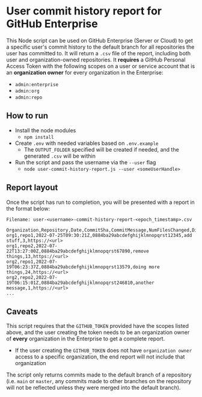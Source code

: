 # User commit history report for GitHub Enterprise

This Node script can be used on GitHub Enterprise (Server or Cloud) to get a specific user's commit history to the default branch for all repositories the user has committed to. It will return a `.csv` file of the report, including both user and organization-owned repositories. It **requires** a GitHub Personal Access Token with the following scopes on a user or service account that is an **organization owner** for every organization in the Enterprise:
  - `admin:enterprise`
  - `admin:org`
  - `admin:repo`

## How to run
- Install the node modules
  - `npm install`
- Create `.env` with needed variables based on `.env.example`
  - The `OUTPUT_FOLDER` specified will be created if needed, and the generated `.csv` will be within
- Run the script and pass the username via the `--user` flag
  - `node user-commit-history-report.js --user <someUserHandle>`

## Report layout
Once the script has run to completion, you will be presented with a report in the format below:

`Filename: user-<username>-commit-history-report-<epoch_timestamp>.csv`

```csv
Organization,Repository,Date,CommitSha,CommitMessage,NumFilesChanged,DiffURL
org1,repo1,2022-07-25T09:30:21Z,0884ba29abcdefghijklmnopqrst12345,add stuff,3,https://<url>
org1,repo2,2022-07-22T13:27:00Z,0884ba29abcdefghijklmnopqrst67890,remove things,13,https://<url>
org2,repo1,2022-07-19T06:23:37Z,0884ba29abcdefghijklmnopqrst13579,doing more things,24,https://<url>
org2,repo2,2022-07-19T06:15:01Z,0884ba29abcdefghijklmnopqrst246810,another message,1,https://<url>
...
```

## Caveats
This script requires that the `GITHUB_TOKEN` provided have the scopes listed above, and the user creating the token needs to be an organization owner of **every** organization in the Enterprise to get a complete report.
  - If the user creating the `GITHUB_TOKEN` does not have `organization owner` access to a specific organization, the end report will not include that organization

The script only returns commits made to the default branch of a repository (i.e. `main` or `master`, any commits made to other branches on the repository will not be reflected unless they were merged into the default branch).
